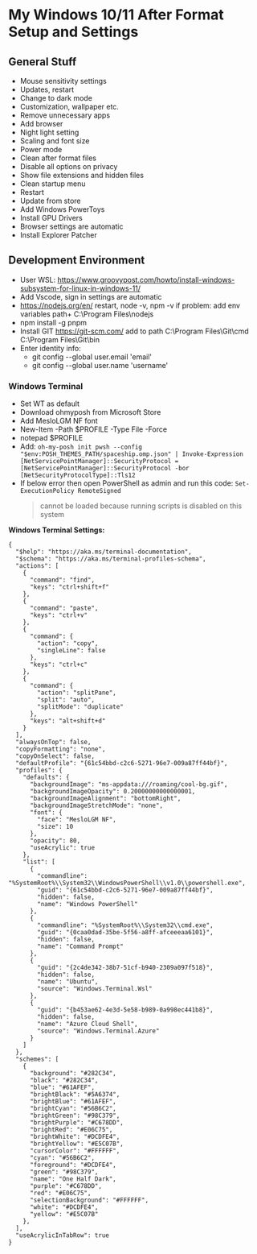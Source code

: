 # My Windows 10/11 After Format Setup and Settings

## General Stuff

- Mouse sensitivity settings
- Updates, restart
- Change to dark mode
- Customization, wallpaper etc.
- Remove unnecessary apps
- Add browser
- Night light setting
- Scaling and font size
- Power mode
- Clean after format files
- Disable all options on privacy
- Show file extensions and hidden files
- Clean startup menu
- Restart
- Update from store
- Add Windows PowerToys
- Install GPU Drivers
- Browser settings are automatic
- Install Explorer Patcher

## Development Environment

- User WSL: <https://www.groovypost.com/howto/install-windows-subsystem-for-linux-in-windows-11/>
- Add Vscode, sign in settings are automatic
- <https://nodejs.org/en/> restart, node -v, npm -v if problem: add env variables path+ C:\Program Files\nodejs
- npm install -g pnpm
- Install GIT <https://git-scm.com/> add to path C:\Program Files\Git\cmd C:\Program Files\Git\bin
- Enter identity info:
  - git config --global user.email 'email'
  - git config --global user.name 'username'

### Windows Terminal

- Set WT as default
- Download ohmyposh from Microsoft Store
- Add MesloLGM NF font
- New-Item -Path $PROFILE -Type File -Force
- notepad $PROFILE
- Add: `oh-my-posh init pwsh --config "$env:POSH_THEMES_PATH/spaceship.omp.json" | Invoke-Expression [NetServicePointManager]::SecurityProtocol = [NetServicePointManager]::SecurityProtocol -bor [NetSecurityProtocolType]::Tls12`
- If below error then open PowerShell as admin and run this code: `Set-ExecutionPolicy RemoteSigned`
    > cannot be loaded because running scripts is disabled on this system

**Windows Terminal Settings:**

    {
      "$help": "https://aka.ms/terminal-documentation",
      "$schema": "https://aka.ms/terminal-profiles-schema",
      "actions": [
        {
          "command": "find",
          "keys": "ctrl+shift+f"
        },
        {
          "command": "paste",
          "keys": "ctrl+v"
        },
        {
          "command": {
            "action": "copy",
            "singleLine": false
          },
          "keys": "ctrl+c"
        },
        {
          "command": {
            "action": "splitPane",
            "split": "auto",
            "splitMode": "duplicate"
          },
          "keys": "alt+shift+d"
        }
      ],
      "alwaysOnTop": false,
      "copyFormatting": "none",
      "copyOnSelect": false,
      "defaultProfile": "{61c54bbd-c2c6-5271-96e7-009a87ff44bf}",
      "profiles": {
        "defaults": {
          "backgroundImage": "ms-appdata:///roaming/cool-bg.gif",
          "backgroundImageOpacity": 0.20000000000000001,
          "backgroundImageAlignment": "bottomRight",
          "backgroundImageStretchMode": "none",
          "font": {
            "face": "MesloLGM NF",
            "size": 10
          },
          "opacity": 80,
          "useAcrylic": true
        },
        "list": [
          {
            "commandline": "%SystemRoot%\\System32\\WindowsPowerShell\\v1.0\\powershell.exe",
            "guid": "{61c54bbd-c2c6-5271-96e7-009a87ff44bf}",
            "hidden": false,
            "name": "Windows PowerShell"
          },
          {
            "commandline": "%SystemRoot%\\System32\\cmd.exe",
            "guid": "{0caa0dad-35be-5f56-a8ff-afceeeaa6101}",
            "hidden": false,
            "name": "Command Prompt"
          },
          {
            "guid": "{2c4de342-38b7-51cf-b940-2309a097f518}",
            "hidden": false,
            "name": "Ubuntu",
            "source": "Windows.Terminal.Wsl"
          },
          {
            "guid": "{b453ae62-4e3d-5e58-b989-0a998ec441b8}",
            "hidden": false,
            "name": "Azure Cloud Shell",
            "source": "Windows.Terminal.Azure"
          }
        ]
      },
      "schemes": [
        {
          "background": "#282C34",
          "black": "#282C34",
          "blue": "#61AFEF",
          "brightBlack": "#5A6374",
          "brightBlue": "#61AFEF",
          "brightCyan": "#56B6C2",
          "brightGreen": "#98C379",
          "brightPurple": "#C678DD",
          "brightRed": "#E06C75",
          "brightWhite": "#DCDFE4",
          "brightYellow": "#E5C07B",
          "cursorColor": "#FFFFFF",
          "cyan": "#56B6C2",
          "foreground": "#DCDFE4",
          "green": "#98C379",
          "name": "One Half Dark",
          "purple": "#C678DD",
          "red": "#E06C75",
          "selectionBackground": "#FFFFFF",
          "white": "#DCDFE4",
          "yellow": "#E5C07B"
        },
      ],
      "useAcrylicInTabRow": true
    }
